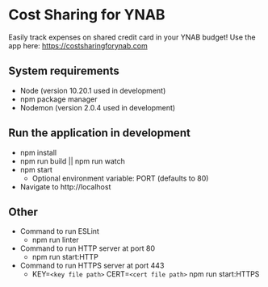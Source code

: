 # Cost Sharing for YNAB
Easily track expenses on shared credit card in your YNAB budget! Use the app here: https://costsharingforynab.com

## System requirements
  - Node (version 10.20.1 used in development)
  - npm package manager
  - Nodemon (version 2.0.4 used in development)

## Run the application in development
  - npm install
  - npm run build || npm run watch
  - npm start
    - Optional environment variable: PORT (defaults to 80)
  - Navigate to http://localhost

## Other
  - Command to run ESLint
    - npm run linter
  - Command to run HTTP server at port 80
    - npm run start:HTTP
  - Command to run HTTPS server at port 443
    - KEY=`<key file path>` CERT=`<cert file path>` npm run start:HTTPS